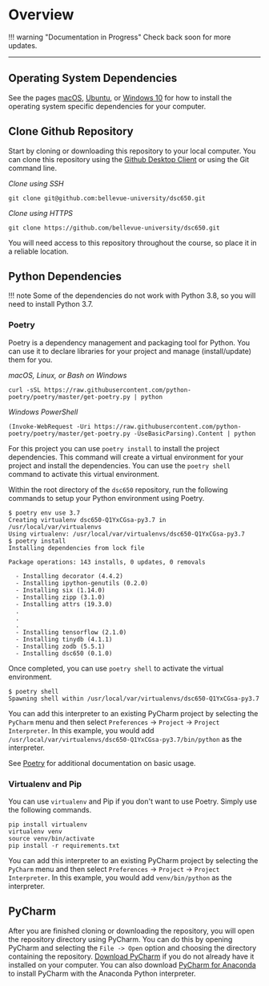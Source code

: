# Overview

!!! warning "Documentation in Progress"
    Check back soon for more updates.
    
---
    
## Operating System Dependencies

See the pages [macOS](macOS.md), [Ubuntu](ubuntu.md), or [Windows 10](windows.md) for how to install the operating system specific dependencies for your computer.  

## Clone Github Repository

Start by cloning or downloading this repository to your local computer.  You can clone this repository using the [Github Desktop Client][github-desktop] or using the Git command line.

*Clone using SSH*

```
git clone git@github.com:bellevue-university/dsc650.git
```

*Clone using HTTPS*

```
git clone https://github.com/bellevue-university/dsc650.git
```

You will need access to this repository throughout the course, so place it in a reliable location.

## Python Dependencies

!!! note
    Some of the dependencies do not work with Python 3.8, so you will need to install Python 3.7. 

### Poetry

Poetry is a dependency management and packaging tool for Python.  You can use it to declare libraries for your project and manage (install/update) them for you. 

*macOS, Linux, or Bash on Windows*

```shell 
curl -sSL https://raw.githubusercontent.com/python-poetry/poetry/master/get-poetry.py | python
```

*Windows PowerShell*

```shell
(Invoke-WebRequest -Uri https://raw.githubusercontent.com/python-poetry/poetry/master/get-poetry.py -UseBasicParsing).Content | python
```

For this project you can use `poetry install` to install the project dependencies. This command will create a virtual environment for your project and install the dependencies.  You can use the `poetry shell` command to activate this virtual environment. 

Within the root directory of the `dsc650` repository, run the following commands to setup your Python environment using Poetry. 

```
$ poetry env use 3.7
Creating virtualenv dsc650-Q1YxCGsa-py3.7 in /usr/local/var/virtualenvs
Using virtualenv: /usr/local/var/virtualenvs/dsc650-Q1YxCGsa-py3.7
$ poetry install
Installing dependencies from lock file

Package operations: 143 installs, 0 updates, 0 removals

  - Installing decorator (4.4.2)
  - Installing ipython-genutils (0.2.0)
  - Installing six (1.14.0)
  - Installing zipp (3.1.0)
  - Installing attrs (19.3.0)
  . 
  . 
  . 
  - Installing tensorflow (2.1.0)
  - Installing tinydb (4.1.1)
  - Installing zodb (5.5.1)
  - Installing dsc650 (0.1.0)
```

Once completed, you can use `poetry shell` to activate the virtual environment. 

```shell
$ poetry shell  
Spawning shell within /usr/local/var/virtualenvs/dsc650-Q1YxCGsa-py3.7
```

You can add this interpreter to an existing PyCharm project by selecting the `PyCharm` menu and then select `Preferences` -> `Project` -> `Project Interpreter`.  In this example, you would add `/usr/local/var/virtualenvs/dsc650-Q1YxCGsa-py3.7/bin/python` as the interpreter. 

See [Poetry][poetry] for additional documentation on basic usage. 

### Virtualenv and Pip

You can use `virtualenv` and Pip if you don't want to use Poetry.  Simply use the following commands. 

```shell
pip install virtualenv
virtualenv venv
source venv/bin/activate
pip install -r requirements.txt
```

You can add this interpreter to an existing PyCharm project by selecting the `PyCharm` menu and then select `Preferences` -> `Project` -> `Project Interpreter`.  In this example, you would add `venv/bin/python` as the interpreter. 

## PyCharm

After you are finished cloning or downloading the repository, you will open the repository directory using PyCharm.  You can do this by opening PyCharm and selecting the `File -> Open` option and choosing the directory containing the repository. [Download PyCharm][pycharm-download] if you do not already have it installed on your computer. You can also download [PyCharm for Anaconda][pycharm-anaconda] to install PyCharm with the Anaconda Python interpreter.


[dsc650-repo]: https://github.com/bellevue-university/dsc650
[github-desktop]: https://desktop.github.com/
[poetry]: https://python-poetry.org/docs/
[pycharm-anaconda]: https://www.jetbrains.com/pycharm/promo/anaconda/
[pycharm-download]: https://www.jetbrains.com/pycharm/download/
